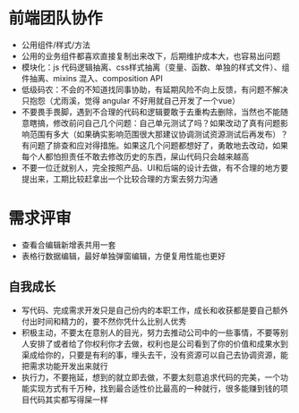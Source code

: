 # 前端团队协作

* 公用组件/样式/方法
* 公用的业务组件都喜欢直接复制出来改下，后期维护成本大，也容易出问题
* 模块化：js 代码逻辑抽离、css样式抽离（变量、函数、单独的样式文件）、组件抽离、mixins 混入、composition API
* 低级码农：不会的不知道找同事协助，有延期风险不向上反馈，有问题不解决只抱怨（尤雨溪，觉得 angular 不好用就自己开发了一个vue）
* 不要畏手畏脚，遇到不合理的代码和逻辑要敢于去重构去删除，当然也不能随意瞎搞，修改前问自己几个问题：自己单元测试了吗？如果改动了真有问题影响范围有多大（如果确实影响范围很大那建议协调测试资源测试后再发布）？有问题了排查和应对得措施。如果这几个问题都想好了，勇敢地去改动，如果每个人都怕担责任不敢去修改历史的东西，屎山代码只会越来越高
* 不要一位迁就别人，完全按照产品、UI和后端的设计去做，有不合理的地方要提出来，工期比较赶拿出一个比较合理的方案去努力沟通

# 需求评审
* 查看合编辑新增表共用一套
* 表格行数据编辑，最好单独弹窗编辑，方便复用性能也更好

## 自我成长

* 写代码、完成需求开发只是自己份内的本职工作，成长和收获都是要自己额外付出时间和精力的，要不然你凭什么比别人优秀
* 积极主动，不要太在意别人的目光，努力去推动公司中的一些事情，不要等别人安排了或者给了你权利你才去做，权利也是公司看到了你的价值和成果水到渠成给你的，只要是有利的事，埋头去干，没有资源可以自己去协调资源，能把需求功能开发出来就行
* 执行力，不要拖延，想到的就立即去做，不要太刻意追求代码的完美，一个功能实现方式有千万种，找到最合适性价比最高的一种就行，很多能赚到钱的项目代码其实都写得屎一样